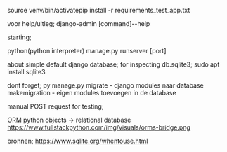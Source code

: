 source venv/bin/activatepip
install -r requirements_test_app.txt

voor help/uitleg; django-admin [command]--help

starting;

python(python interpreter) manage.py runserver [port]

about simple default django database;
for inspecting db.sqlite3;
sudo apt install sqlite3

dont forget;
py manage.py migrate - django modules naar database
makemigration - eigen modules toevoegen in de database

manual POST request for testing;



ORM  python objects -> relational database
https://www.fullstackpython.com/img/visuals/orms-bridge.png

bronnen;
https://www.sqlite.org/whentouse.html
